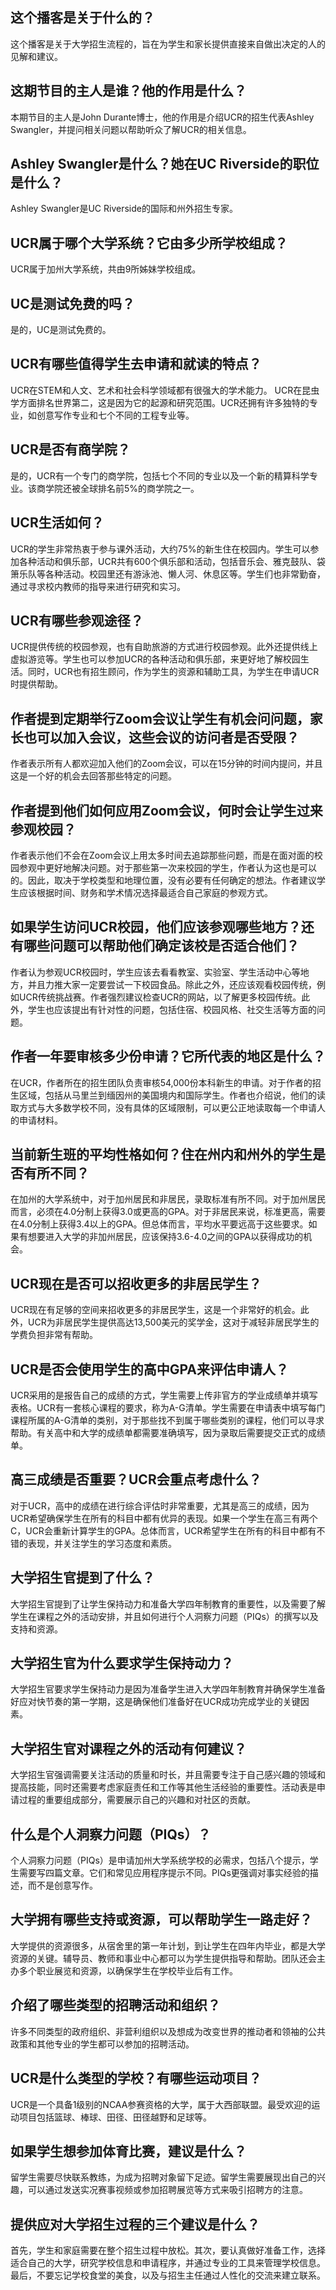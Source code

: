 
## 这个播客是关于什么的？

这个播客是关于大学招生流程的，旨在为学生和家长提供直接来自做出决定的人的见解和建议。


## 这期节目的主人是谁？他的作用是什么？

本期节目的主人是John Durante博士，他的作用是介绍UCR的招生代表Ashley Swangler，并提问相关问题以帮助听众了解UCR的相关信息。


## Ashley Swangler是什么？她在UC Riverside的职位是什么？

Ashley Swangler是UC Riverside的国际和州外招生专家。


## UCR属于哪个大学系统？它由多少所学校组成？

UCR属于加州大学系统，共由9所姊妹学校组成。


## UC是测试免费的吗？

是的，UC是测试免费的。


## UCR有哪些值得学生去申请和就读的特点？

UCR在STEM和人文、艺术和社会科学领域都有很强大的学术能力。 UCR在昆虫学方面排名世界第二，这是因为它的起源和研究范围。UCR还拥有许多独特的专业，如创意写作专业和七个不同的工程专业等。


## UCR是否有商学院？

是的，UCR有一个专门的商学院，包括七个不同的专业以及一个新的精算科学专业。该商学院还被全球排名前5%的商学院之一。
 

## UCR生活如何？

UCR的学生非常热衷于参与课外活动，大约75%的新生住在校园内。学生可以参加各种活动和俱乐部，UCR共有600个俱乐部和活动，包括音乐会、雅克鼓队、袋箫乐队等各种活动。校园里还有游泳池、懒人河、休息区等。学生们也非常勤奋，通过寻求校内教师的指导来进行研究和实习。
 

## UCR有哪些参观途径？

UCR提供传统的校园参观，也有自助旅游的方式进行校园参观。此外还提供线上虚拟游览等。学生也可以参加UCR的各种活动和俱乐部，来更好地了解校园生活。同时，UCR也有招生顾问，作为学生的资源和辅助工具，为学生在申请UCR时提供帮助。


## 作者提到定期举行Zoom会议让学生有机会问问题，家长也可以加入会议，这些会议的访问者是否受限？ 

作者表示所有人都欢迎加入他们的Zoom会议，可以在15分钟的时间内提问，并且这是一个好的机会去回答那些特定的问题。


## 作者提到他们如何应用Zoom会议，何时会让学生过来参观校园？ 

作者表示他们不会在Zoom会议上用太多时间去追踪那些问题，而是在面对面的校园参观中更好地解决问题。对于那些第一次来校园的学生，作者认为这也是可以的。因此，取决于学校类型和地理位置，没有必要有任何确定的想法。作者建议学生应该根据时间、财务和学术情况选择最适合自己家庭的参观方式。


## 如果学生访问UCR校园，他们应该参观哪些地方？还有哪些问题可以帮助他们确定该校是否适合他们？ 

作者认为参观UCR校园时，学生应该去看看教室、实验室、学生活动中心等地方，并且力推大家一定要尝试一下校园食品。除此之外，还应该观看校园传统，例如UCR传统挑战赛。作者强烈建议检查UCR的网站，以了解更多校园传统。此外，学生也应该提出有针对性的问题，包括住宿、校园风格、社交生活等方面的问题。


## 作者一年要审核多少份申请？它所代表的地区是什么？ 

在UCR，作者所在的招生团队负责审核54,000份本科新生的申请。对于作者的招生区域，包括从马里兰到缅因州的美国境内和国际学生。作者也介绍说，他们的读取方式与大多数学校不同，没有具体的区域限制，可以更公正地读取每一个申请人的申请材料。


## 当前新生班的平均性格如何？住在州内和州外的学生是否有所不同？ 

在加州的大学系统中，对于加州居民和非居民，录取标准有所不同。对于加州居民而言，必须在4.0分制上获得3.0或更高的GPA。对于非居民来说，标准更高，需要在4.0分制上获得3.4以上的GPA。但总体而言，平均水平要远高于这些要求。如果有想要进入大学的非加州居民，应该保持3.6-4.0之间的GPA以获得成功的机会。


## UCR现在是否可以招收更多的非居民学生？ 

UCR现在有足够的空间来招收更多的非居民学生，这是一个非常好的机会。此外，UCR为非居民学生提供高达13,500美元的奖学金，这对于减轻非居民学生的学费负担非常有帮助。 

## UCR是否会使用学生的高中GPA来评估申请人？ 

UCR采用的是报告自己的成绩的方式，学生需要上传非官方的学业成绩单并填写表格。UCR有一套核心课程的要求，称为A-G清单。学生需要在申请表中填写每门课程所属的A-G清单的类别，对于那些找不到属于哪些类别的课程，他们可以寻求帮助。有关高中和大学的成绩单都需要准确填写，因为录取后需要提交正式的成绩单。 

## 高三成绩是否重要？UCR会重点考虑什么？ 

对于UCR，高中的成绩在进行综合评估时非常重要，尤其是高三的成绩，因为UCR希望确保学生在所有的科目中都有优异的表现。如果一个学生在高三有两个C，UCR会重新计算学生的GPA。总体而言，UCR希望学生在所有的科目中都有不错的表现，并关注学生的学习态度和素质。


## 大学招生官提到了什么？

大学招生官提到了让学生保持动力和准备大学四年制教育的重要性，以及需要了解学生在课程之外的活动安排，并且如何进行个人洞察力问题（PIQs）的撰写以及支持和资源。 


## 大学招生官为什么要求学生保持动力？

大学招生官要求学生保持动力是因为准备学生进入大学四年制教育并确保学生准备好应对快节奏的第一学期，这是确保他们准备好在UCR成功完成学业的关键因素。 


## 大学招生官对课程之外的活动有何建议？

大学招生官强调需要关注活动的质量和时长，并且需要专注于自己感兴趣的领域和提高技能，同时还需要考虑家庭责任和工作等其他生活经验的重要性。活动表是申请过程的重要组成部分，需要展示自己的兴趣和对社区的贡献。 


## 什么是个人洞察力问题（PIQs）？

个人洞察力问题（PIQs）是申请加州大学系统学校的必需求，包括八个提示，学生需要写四篇文章。它们和常见应用程序提示不同。PIQs更强调对事实经验的描述，而不是创意写作。 


## 大学拥有哪些支持或资源，可以帮助学生一路走好？

大学提供的资源很多，从宿舍里的第一年计划，到让学生在四年内毕业，都是大学资源的关键。辅导员、教师和事业中心都可以为学生提供指导和帮助。团队还会主办多个职业展览和资源，以确保学生在学校毕业后有工作。


## 介绍了哪些类型的招聘活动和组织？

许多不同类型的政府组织、非营利组织以及想成为改变世界的推动者和领袖的公共政策和其他专业的学生都可以参加的招聘活动。


## UCR是什么类型的学校？有哪些运动项目？

UCR是一个具备1级别的NCAA参赛资格的大学，属于大西部联盟。最受欢迎的运动项目包括篮球、棒球、田径、田径越野和足球等。


## 如果学生想参加体育比赛，建议是什么？

留学生需要尽快联系教练，为成为招聘对象留下足迹。留学生需要展现出自己的兴趣，可以通过发送实况赛事视频或参加招聘展览等方式来吸引招聘方的注意。


## 提供应对大学招生过程的三个建议是什么？

首先，学生和家庭需要在整个招生过程中放松。其次，要认真做好准备工作，选择适合自己的大学，研究学校信息和申请程序，并通过专业的工具来管理学校信息。最后，不要忘记学校食堂的美食，以及与招生主任通过人性化的交流来建立联系。


